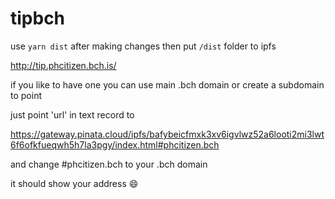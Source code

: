 # tipbch

use `yarn dist` after making changes then put `/dist` folder to ipfs


http://tip.phcitizen.bch.is/

if you like to have one 
you can use main .bch domain or create a subdomain to point

just point 'url' in text record to 

https://gateway.pinata.cloud/ipfs/bafybeicfmxk3xv6igvlwz52a6looti2mi3lwt6f6ofkfueqwh5h7la3pgy/index.html#phcitizen.bch

and change #phcitizen.bch to your .bch domain

it should show your address 😄
